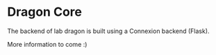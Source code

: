 # Dragon Core

The backend of lab dragon is built using a Connexion backend (Flask).

More information to come :)

